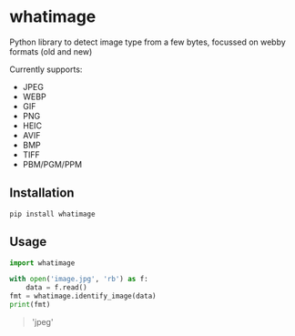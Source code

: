 # whatimage
Python library to detect image type from a few bytes, focussed on webby formats (old and new)

Currently supports:
- JPEG
- WEBP
- GIF
- PNG
- HEIC
- AVIF
- BMP
- TIFF
- PBM/PGM/PPM


## Installation
```
pip install whatimage
```

## Usage
```python
import whatimage

with open('image.jpg', 'rb') as f:
    data = f.read()
fmt = whatimage.identify_image(data)
print(fmt)
```
> 'jpeg'

